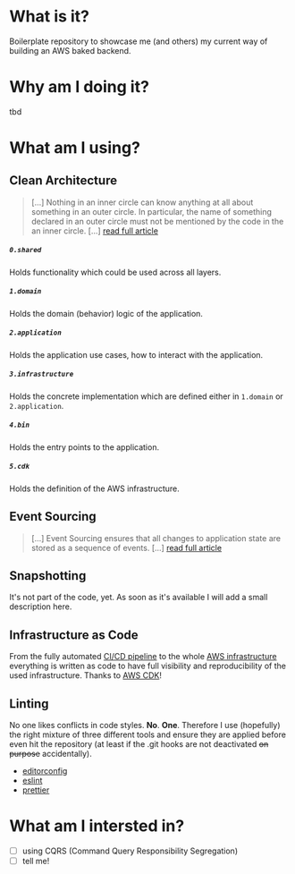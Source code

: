 # What is it?

Boilerplate repository to showcase me (and others) my current way of building an AWS baked backend.

# Why am I doing it?

tbd

# What am I using?

## Clean Architecture

> [...] Nothing in an inner circle can know anything at all about something in an outer circle. In particular, the name of something declared in an outer circle must not be mentioned by the code in the an inner circle. [...]
[read full article](https://blog.cleancoder.com/uncle-bob/2012/08/13/the-clean-architecture.html)

##### `0.shared`

Holds functionality which could be used across all layers.

##### `1.domain`

Holds the domain (behavior) logic of the application.

##### `2.application`

Holds the application use cases, how to interact with the application.

##### `3.infrastructure`

Holds the concrete implementation which are defined either in `1.domain` or `2.application`.

##### `4.bin`

Holds the entry points to the application.

##### `5.cdk`

Holds the definition of the AWS infrastructure.

## Event Sourcing

> [...] Event Sourcing ensures that all changes to application state are stored as a sequence of events. [...] [read full article](https://martinfowler.com/eaaDev/EventSourcing.html)

## Snapshotting

It's not part of the code, yet. As soon as it's available I will add a small description here.

## Infrastructure as Code

From the fully automated [CI/CD pipeline](https://github.com/MaiKaY/todo-backend/blob/main/src/5.cdk/pipeline-stack.ts) to the whole [AWS infrastructure](https://github.com/MaiKaY/todo-backend/blob/main/src/5.cdk/infrastructure-stack.ts) everything is written as code to have full visibility and reproducibility of the used infrastructure. Thanks to [AWS CDK](https://aws.amazon.com/cdk/)!

## Linting

No one likes conflicts in code styles. __No__. __One__. Therefore I use (hopefully) the right mixture of three different tools and ensure they are applied before even hit the repository (at least if the .git hooks are not deactivated ~~on purpose~~ accidentally).

- [editorconfig](https://github.com/MaiKaY/todo-backend/blob/main/.editorconfig)
- [eslint](https://github.com/MaiKaY/todo-backend/blob/main/.eslintrc.js)
- [prettier](https://github.com/MaiKaY/todo-backend/blob/main/.prettierrc.js)

# What am I intersted in?

- [ ] using CQRS (Command Query Responsibility Segregation)
- [ ] tell me!
